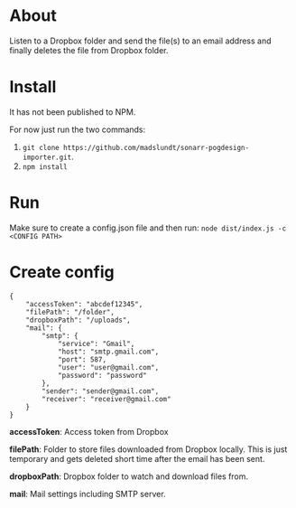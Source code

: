 About
=====
Listen to a Dropbox folder and send the file(s) to an email address and finally deletes the file from Dropbox folder.

Install
=======
It has not been published to NPM.

For now just run the two commands:
 1. `git clone https://github.com/madslundt/sonarr-pogdesign-importer.git`.
 2. `npm install`

Run
===
Make sure to create a config.json file and then run:
`node dist/index.js -c <CONFIG PATH>`

Create config
=============
```
{
    "accessToken": "abcdef12345",
    "filePath": "/folder",
    "dropboxPath": "/uploads",
    "mail": {
        "smtp": {
            "service": "Gmail",
            "host": "smtp.gmail.com",
            "port": 587,
            "user": "user@gmail.com",
            "password": "password"
        },
        "sender": "sender@gmail.com",
        "receiver": "receiver@gmail.com"
    }
}
```

**accessToken**: Access token from Dropbox

**filePath**: Folder to store files downloaded from Dropbox locally. This is just temporary and gets deleted short time after the email has been sent.

**dropboxPath**: Dropbox folder to watch and download files from.

**mail**: Mail settings including SMTP server.
